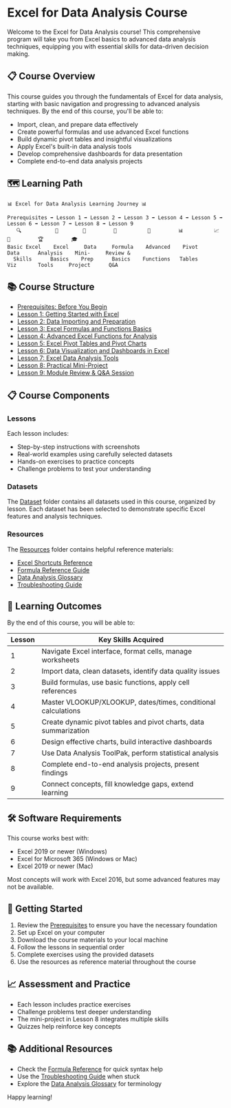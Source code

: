 # Excel for Data Analysis Course

Welcome to the Excel for Data Analysis course! This comprehensive program will take you from Excel basics to advanced data analysis techniques, equipping you with essential skills for data-driven decision making.

## 📋 Course Overview

This course guides you through the fundamentals of Excel for data analysis, starting with basic navigation and progressing to advanced analysis techniques. By the end of this course, you'll be able to:

- Import, clean, and prepare data effectively
- Create powerful formulas and use advanced Excel functions
- Build dynamic pivot tables and insightful visualizations
- Apply Excel's built-in data analysis tools
- Develop comprehensive dashboards for data presentation
- Complete end-to-end data analysis projects

## 🗺️ Learning Path

```
📊 Excel for Data Analysis Learning Journey 📊
                                                   
Prerequisites ➡️ Lesson 1 ➡️ Lesson 2 ➡️ Lesson 3 ➡️ Lesson 4 ➡️ Lesson 5 ➡️ Lesson 6 ➡️ Lesson 7 ➡️ Lesson 8 ➡️ Lesson 9
   🔍           📝        🧹         🧮          🔢         📊          📈          🔬         🏆         🎓
Basic Excel    Excel     Data     Formula    Advanced    Pivot      Data      Analysis    Mini-     Review &
  Skills      Basics    Prep      Basics    Functions   Tables      Viz       Tools     Project      Q&A
```

## 📚 Course Structure

* [Prerequisites: Before You Begin](Prerequisites.md)
* [Lesson 1: Getting Started with Excel](Lesson1.md)
* [Lesson 2: Data Importing and Preparation](Lesson2.md)
* [Lesson 3: Excel Formulas and Functions Basics](Lesson3.md)
* [Lesson 4: Advanced Excel Functions for Analysis](Lesson4.md)
* [Lesson 5: Excel Pivot Tables and Pivot Charts](Lesson5.md)
* [Lesson 6: Data Visualization and Dashboards in Excel](Lesson6.md)
* [Lesson 7: Excel Data Analysis Tools](Lesson7.md)
* [Lesson 8: Practical Mini-Project](Lesson8.md)
* [Lesson 9: Module Review & Q&A Session](Lesson9.md)

## 📋 Course Components

### Lessons
Each lesson includes:
- Step-by-step instructions with screenshots
- Real-world examples using carefully selected datasets
- Hands-on exercises to practice concepts
- Challenge problems to test your understanding

### Datasets
The [Dataset](Dataset/README.md) folder contains all datasets used in this course, organized by lesson. Each dataset has been selected to demonstrate specific Excel features and analysis techniques.

### Resources
The [Resources](Resources/) folder contains helpful reference materials:
- [Excel Shortcuts Reference](Resources/ExcelShortcuts.md)
- [Formula Reference Guide](Resources/FormulaReference.md)
- [Data Analysis Glossary](Resources/DataAnalysisGlossary.md)
- [Troubleshooting Guide](Resources/TroubleshootingGuide.md)

## 📝 Learning Outcomes

By the end of this course, you will be able to:

| Lesson | Key Skills Acquired |
|--------|-------------------|
| 1 | Navigate Excel interface, format cells, manage worksheets |
| 2 | Import data, clean datasets, identify data quality issues |
| 3 | Build formulas, use basic functions, apply cell references |
| 4 | Master VLOOKUP/XLOOKUP, dates/times, conditional calculations |
| 5 | Create dynamic pivot tables and pivot charts, data summarization |
| 6 | Design effective charts, build interactive dashboards |
| 7 | Use Data Analysis ToolPak, perform statistical analysis |
| 8 | Complete end-to-end analysis projects, present findings |
| 9 | Connect concepts, fill knowledge gaps, extend learning |

## 🛠️ Software Requirements

This course works best with:
- Excel 2019 or newer (Windows)
- Excel for Microsoft 365 (Windows or Mac)
- Excel 2019 or newer (Mac)

Most concepts will work with Excel 2016, but some advanced features may not be available.

## 🚀 Getting Started

1. Review the [Prerequisites](Prerequisites.md) to ensure you have the necessary foundation
2. Set up Excel on your computer
3. Download the course materials to your local machine
4. Follow the lessons in sequential order
5. Complete exercises using the provided datasets
6. Use the resources as reference material throughout the course

## 📈 Assessment and Practice

- Each lesson includes practice exercises
- Challenge problems test deeper understanding
- The mini-project in Lesson 8 integrates multiple skills
- Quizzes help reinforce key concepts

## 📚 Additional Resources

- Check the [Formula Reference](Resources/FormulaReference.md) for quick syntax help
- Use the [Troubleshooting Guide](Resources/TroubleshootingGuide.md) when stuck
- Explore the [Data Analysis Glossary](Resources/DataAnalysisGlossary.md) for terminology

Happy learning!
